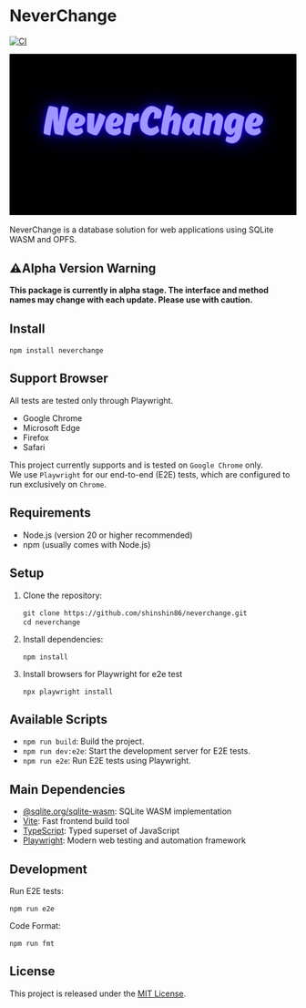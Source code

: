 # NeverChange

[![CI](https://github.com/shinshin86/neverchange/actions/workflows/ci.yml/badge.svg)](https://github.com/shinshin86/neverchange/actions/workflows/ci.yml)

![Project logo](./images/logo.png)

NeverChange is a database solution for web applications using SQLite WASM and OPFS.

## ⚠Alpha Version Warning

**This package is currently in alpha stage. The interface and method names may change with each update. Please use with caution.**

## Install

```
npm install neverchange
```

## Support Browser
All tests are tested only through Playwright.

* Google Chrome
* Microsoft Edge
* Firefox
* Safari


This project currently supports and is tested on `Google Chrome` only.  
We use `Playwright` for our end-to-end (E2E) tests, which are configured to run exclusively on `Chrome`.

## Requirements

- Node.js (version 20 or higher recommended)
- npm (usually comes with Node.js)

## Setup

1. Clone the repository:
   ```
   git clone https://github.com/shinshin86/neverchange.git
   cd neverchange
   ```

2. Install dependencies:
   ```
   npm install
   ```

3. Install browsers for Playwright for e2e test

   ```
   npx playwright install
   ```

## Available Scripts

- `npm run build`: Build the project.
- `npm run dev:e2e`: Start the development server for E2E tests.
- `npm run e2e`: Run E2E tests using Playwright.

## Main Dependencies

- [@sqlite.org/sqlite-wasm](https://www.npmjs.com/package/@sqlite.org/sqlite-wasm): SQLite WASM implementation
- [Vite](https://vitejs.dev/): Fast frontend build tool
- [TypeScript](https://www.typescriptlang.org/): Typed superset of JavaScript
- [Playwright](https://playwright.dev/): Modern web testing and automation framework

## Development
Run E2E tests:

```
npm run e2e
```

Code Format:

```
npm run fmt
```

## License

This project is released under the [MIT License](LICENSE).